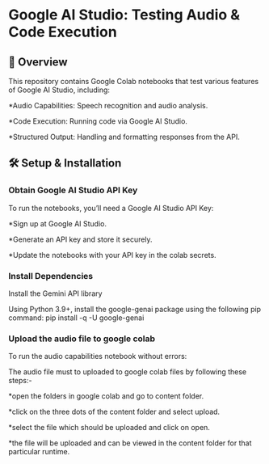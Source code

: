 # Google AI Studio: Testing Audio & Code Execution
## 📌 Overview

This repository contains Google Colab notebooks that test various features of Google AI Studio, including:

*Audio Capabilities: Speech recognition and audio analysis.

*Code Execution: Running code via Google AI Studio.

*Structured Output: Handling and formatting responses from the API.
## 🛠️ Setup & Installation
### **Obtain Google AI Studio API Key**
To run the notebooks, you’ll need a Google AI Studio API Key:

*Sign up at Google AI Studio.

*Generate an API key and store it securely.

*Update the notebooks with your API key in the colab secrets.
### **Install Dependencies**
Install the Gemini API library

Using Python 3.9+, install the google-genai package using the following pip command:
pip install -q -U google-genai

### **Upload the audio file to google colab**
To run the audio capabilities notebook without errors:

The audio file must to uploaded to google colab files by following these steps:-

*open the folders in google colab and go to content folder.

*click on the three dots of the content folder and select upload.

*select the file which should be uploaded and click on open.

*the file will be uploaded and can be viewed in the content folder for that particular runtime.
